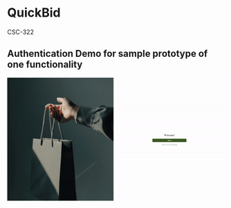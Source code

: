 # QuickBid

CSC-322

## Authentication Demo for sample prototype of one functionality

<img src='./frontend/src/assets/authdemo.gif' title='Video Walkthrough' width='' alt='Video Walkthrough' />
